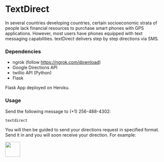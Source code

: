 # TextDirect

In several countries developing countries, certain socioeconomic strata of people lack financial resources to purchase smart phones with GPS applications. 
However, most users have phones equipped with text messaging capabilities. textDirect delivers step by step directions via SMS.


### Dependencies

- ngrok (follow https://ngrok.com/download)
- Google Directions API 
- twillio API (Python)
- Flask

Flask App deployed on Heroku.

### Usage

Send the following message to (+1) 256-488-4302:
  
```
textdirect
```

You will then be guided to send your directions request in specified format. Send it in and you will soon receive your direction. For example:

<img src="https://github.com/kabirwalia8300/TextDirect/tree/master/images/screenshot.jpg" width="48">



